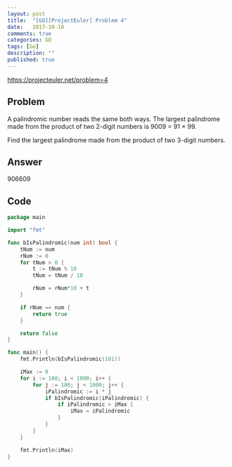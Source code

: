 ```yaml
---
layout: post
title:  "[GO][ProjectEuler] Problem 4"
date:   2017-10-10
comments: true
categories: GO
tags: [Go]
description: ""
published: true
---
```


https://projecteuler.net/problem=4

## Problem

A palindromic number reads the same both ways. The largest palindrome made from the product of two 2-digit numbers is 9009 = 91 × 99.

Find the largest palindrome made from the product of two 3-digit numbers.


## Answer

906609

## Code

```go
package main

import "fmt"

func bIsPalindromic(num int) bool {
	tNum := num
	rNum := 0
	for tNum > 0 {
		t := tNum % 10
		tNum = tNum / 10

		rNum = rNum*10 + t
	}

	if rNum == num {
		return true
	}

	return false
}

func main() {
	fmt.Println(bIsPalindromic(101))

	iMax := 0
	for i := 100; i < 1000; i++ {
		for j := 100; j < 1000; j++ {
			iPalindromic := i * j
			if bIsPalindromic(iPalindromic) {
				if iPalindromic > iMax {
					iMax = iPalindromic
				}
			}
		}
	}

	fmt.Println(iMax)
}
```

